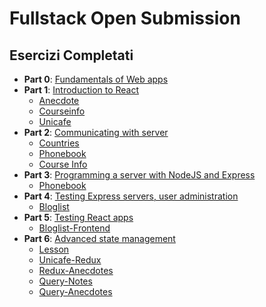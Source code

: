 # Fullstack Open Submission

## Esercizi Completati

- **Part 0**: [Fundamentals of Web apps](Part0)
- **Part 1**: [Introduction to React](Part1)
  - [Anecdote](Part1/anecdote)
  - [Courseinfo](Part1/courseinfo)
  - [Unicafe](Part1/unicafe)
- **Part 2**: [Communicating with server](Part2)
  - [Countries](Part2/countries)
  - [Phonebook](Part2/phonebook)
  - [Course Info](Part2/courseinfo)
- **Part 3**: [Programming a server with NodeJS and Express](Part3)  
  - [Phonebook](Part3/phonebook)
- **Part 4**: [Testing Express servers, user administration](Part4)  
  - [Bloglist](Part4/bloglist)
- **Part 5**: [Testing React apps](Part5)  
  - [Bloglist-Frontend](Part5/bloglist-frontend)
- **Part 6**: [Advanced state management](Part6)
  - [Lesson](Part6/counter)
  - [Unicafe-Redux](Part6/unicafe-redux)
  - [Redux-Anecdotes](Part6/redux-anecdotes)
  - [Query-Notes](Part6/query-notes)
  - [Query-Anecdotes](Part6/query-anecdotes)
